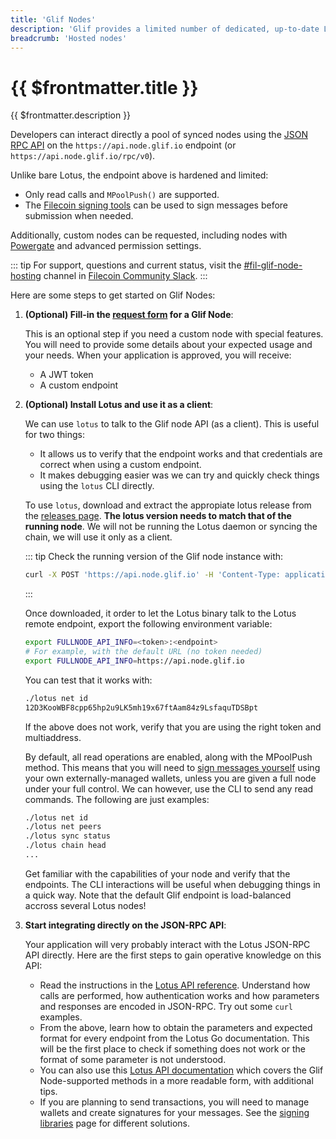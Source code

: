 ```yaml
---
title: 'Glif Nodes'
description: 'Glif provides a limited number of dedicated, up-to-date Lotus nodes on the Filecoin testnets and mainnet.'
breadcrumb: 'Hosted nodes'
---
```


# {{ $frontmatter.title }}

{{ $frontmatter.description }}

Developers can interact directly a pool of synced nodes using the [JSON RPC API](../reference/lotus-api.md) on the `https://api.node.glif.io` endpoint (or `https://api.node.glif.io/rpc/v0`).

Unlike bare Lotus, the endpoint above is hardened and limited:

- Only read calls and `MPoolPush()` are supported.
- The [Filecoin signing tools](signing-libraries.md) can be used to sign messages before submission when needed.

Additionally, custom nodes can be requested, including nodes with [Powergate](hosted-powergate.md) and advanced permission settings.

::: tip
For support, questions and current status, visit the [#fil-glif-node-hosting](https://filecoinproject.slack.com/archives/C017HM9BJ8Z) channel in [Filecoin Community Slack](https://filecoin.io/slack).
:::

Here are some steps to get started on Glif Nodes:

1. **(Optional) Fill-in the [request form](https://forms.gle/rfXx2yKbhgrwUv837) for a Glif Node**:

   This is an optional step if you need a custom node with special features. You will need to provide some details about your expected usage and your needs. When your application is approved, you will receive:

   - A JWT token
   - A custom endpoint

1. **(Optional) Install Lotus and use it as a client**:

   We can use `lotus` to talk to the Glif node API (as a client). This is useful for two things:

   - It allows us to verify that the endpoint works and that credentials are correct when using a custom endpoint.
   - It makes debugging easier was we can try and quickly check things using the `lotus` CLI directly.

   To use `lotus`, download and extract the appropiate lotus release from the [releases page](https://github.com/filecoin-project/lotus/releases/). **The lotus version needs to match that of the running node**. We will not be running the Lotus daemon or syncing the chain, we will use it only as a client.

   ::: tip
   Check the running version of the Glif node instance with:

   ```sh
   curl -X POST 'https://api.node.glif.io' -H 'Content-Type: application/json' --data '{"jsonrpc":"2.0","id":1,"method":"Filecoin.Version","params":[]}'
   ```

   :::

   Once downloaded, it order to let the Lotus binary talk to the Lotus remote endpoint, export the following environment variable:

   ```sh
   export FULLNODE_API_INFO=<token>:<endpoint>
   # For example, with the default URL (no token needed)
   export FULLNODE_API_INFO=https://api.node.glif.io
   ```

   You can test that it works with:

   ```sh
   ./lotus net id
   12D3KooWBF8cpp65hp2u9LK5mh19x67ftAam84z9LsfaquTDSBpt
   ```

   If the above does not work, verify that you are using the right token and multiaddress.

   By default, all read operations are enabled, along with the MPoolPush method. This means that you will need to [sign messages yourself](signing-libraries.md) using your own externally-managed wallets, unless you are given a full node under your full control. We can however, use the CLI to send any read commands. The following are just examples:

   ```sh
   ./lotus net id
   ./lotus net peers
   ./lotus sync status
   ./lotus chain head
   ...
   ```

   Get familiar with the capabilities of your node and verify that the endpoints. The CLI interactions will be useful when debugging things in a quick way. Note that the default Glif endpoint is load-balanced accross several Lotus nodes!

1. **Start integrating directly on the JSON-RPC API**:

   Your application will very probably interact with the Lotus JSON-RPC API directly. Here are the first steps to gain operative knowledge on this API:

   - Read the instructions in the [Lotus API reference](../reference/lotus-api.md). Understand how calls are performed, how authentication works and how parameters and responses are encoded in JSON-RPC. Try out some `curl` examples.
   - From the above, learn how to obtain the parameters and expected format for every endpoint from the Lotus Go documentation. This will be the first place to check if something does not work or the format of some parameter is not understood.
   - You can also use this [Lotus API documentation](https://documenter.getpostman.com/view/4872192/SWLh5mUd?version=latest) which covers the Glif Node-supported methods in a more readable form, with additional tips.
   - If you are planning to send transactions, you will need to manage wallets and create signatures for your messages. See the [signing libraries](signing-libraries.md) page for different solutions.
